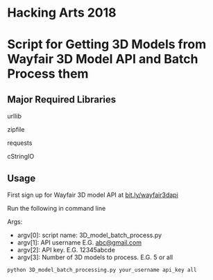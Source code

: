 # Hacking Arts 2018
# Script for Getting 3D Models from Wayfair 3D Model API and Batch Process them

## Major Required Libraries
urllib

zipfile

requests

cStringIO

## Usage
First sign up for Wayfair 3D model API at [bit.ly/wayfair3dapi](bit.ly/wayfair3dapi)

Run the following in command line

Args:
- argv[0]: script name: 3D_model_batch_process.py
- argv[1]: API username E.G. abc@gmail.com
- argv[2]: API key. E.G. 12345abcde
- argv[3]: Number of 3D models to process. E.G. 5 or all
```
python 3D_model_batch_processing.py your_username api_key all
```

